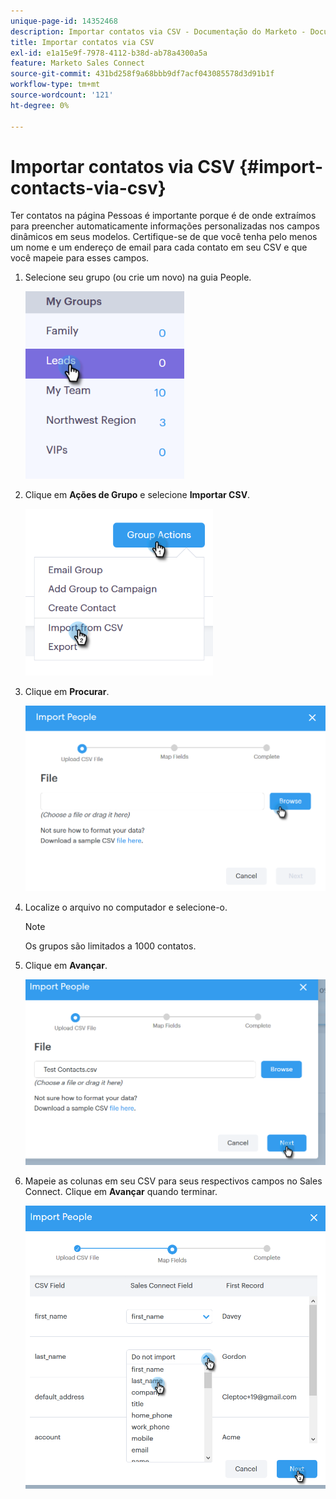 ```yaml
---
unique-page-id: 14352468
description: Importar contatos via CSV - Documentação do Marketo - Documentação do produto
title: Importar contatos via CSV
exl-id: e1a15e9f-7978-4112-b38d-ab78a4300a5a
feature: Marketo Sales Connect
source-git-commit: 431bd258f9a68bbb9df7acf043085578d3d91b1f
workflow-type: tm+mt
source-wordcount: '121'
ht-degree: 0%

---
```


# Importar contatos via CSV {#import-contacts-via-csv}

Ter contatos na página Pessoas é importante porque é de onde extraímos para preencher automaticamente informações personalizadas nos campos dinâmicos em seus modelos. Certifique-se de que você tenha pelo menos um nome e um endereço de email para cada contato em seu CSV e que você mapeie para esses campos.

1. Selecione seu grupo (ou crie um novo) na guia People.

   ![](assets/one.png)

1. Clique em **Ações de Grupo** e selecione **Importar CSV**.

   ![](assets/two.png)

1. Clique em **Procurar**.

   ![](assets/three.png)

1. Localize o arquivo no computador e selecione-o.

   >[!NOTE]
   >
   >Os grupos são limitados a 1000 contatos.

1. Clique em **Avançar**.

   ![](assets/four.png)

1. Mapeie as colunas em seu CSV para seus respectivos campos no Sales Connect. Clique em **Avançar** quando terminar.

   ![](assets/five.png)
